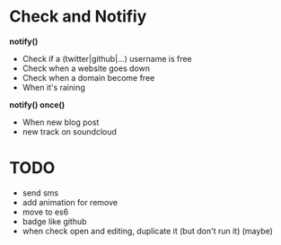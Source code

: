 # Check and Notifiy

__notify()__
- Check if a (twitter|github|...) username is free
- Check when a website goes down
- Check when a domain become free
- When it's raining

__notify() once()__

- When new blog post
- new track on soundcloud

# TODO

- send sms
- add animation for remove
- move to es6
- badge like github
- when check open and editing, duplicate it (but don't run it) (maybe)
